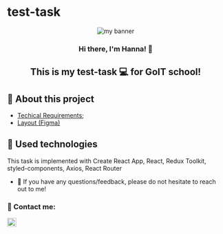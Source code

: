 # test-task

<p align="center">
  <img src="https://user-images.githubusercontent.com/105170538/236946232-864d4a11-0d21-45da-ad80-e4cc8a245ddb.png" alt="my banner">
</p>

<h3 align="center">
Hi there, I'm Hanna! 👋
</h3>

<h2 align="center">
This is my test-task 💻 for GoIT school!
</h2>

## 🌱 About this project

- [Techical Requirements](https://docs.google.com/document/d/1bkS4YeNtiHRihlqFyf8bnB9CbMa7vE4T/edit?usp=share_link&ouid=102504244184988054838&rtpof=true&sd=true);
- [Layout (Figma)](https://www.figma.com/file/zun1oP6NmS2Lmgbcj6e1IG/Test?node-id=0-1&t=hciSZ152JJo25dSn-0)

## 💼 Used technologies

This task is implemented with Create React App, React, Redux Toolkit,
styled-components, Axios, React Router

- 💬 If you have any questions/feedback, please do not hesitate to reach out to
  me!

### 🤝 Contact me:

<a href="https://www.linkedin.com/in/hanna-konchakovska/"><img align="left" src="https://raw.githubusercontent.com/yushi1007/yushi1007/main/images/linkedin.svg" alt="Hanna | LinkedIn" width="21px"/></a>
